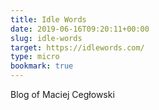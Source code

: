 ```yaml
---
title: Idle Words
date: 2019-06-16T09:20:11+00:00
slug: idle-words
target: https://idlewords.com/
type: micro
bookmark: true
---
```

Blog of Maciej Cegłowski